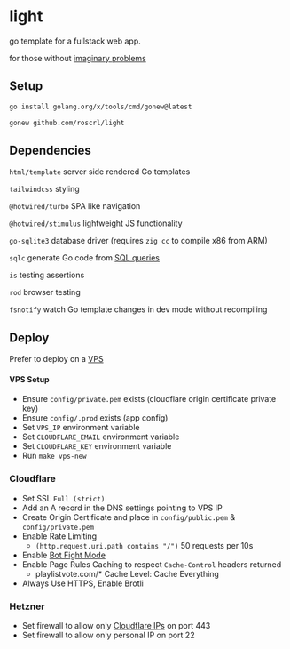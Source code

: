 # light

go template for a fullstack web app.

for those without [imaginary problems](https://cerebralab.com/Imaginary_Problems_Are_the_Root_of_Bad_Software)

## Setup

```bash
go install golang.org/x/tools/cmd/gonew@latest
```

```bash
gonew github.com/roscrl/light
```

## Dependencies

`html/template` server side rendered Go templates

`tailwindcss` styling

`@hotwired/turbo` SPA like navigation

`@hotwired/stimulus` lightweight JS functionality

`go-sqlite3` database driver (requires `zig cc` to compile x86 from ARM)

`sqlc` generate Go code from [SQL queries](core/db/query.sql)

`is` testing assertions

`rod` browser testing

`fsnotify` watch Go template changes in dev mode without recompiling

## Deploy

Prefer to deploy on a [VPS](https://specbranch.com/posts/one-big-server/)

#### VPS Setup

- Ensure `config/private.pem` exists (cloudflare origin certificate private key)
- Ensure `config/.prod` exists (app config)
- Set `VPS_IP` environment variable
- Set `CLOUDFLARE_EMAIL` environment variable
- Set `CLOUDFLARE_KEY` environment variable
- Run `make vps-new`

### Cloudflare

- Set SSL `Full (strict)`
- Add an A record in the DNS settings pointing to VPS IP
- Create Origin Certificate and place in `config/public.pem` & `config/private.pem`
- Enable Rate Limiting
  - `(http.request.uri.path contains "/")` 50 requests per 10s
- Enable [Bot Fight Mode](https://developers.cloudflare.com/bots/get-started/free/)
- Enable Page Rules Caching to respect `Cache-Control` headers returned
    - playlistvote.com/* Cache Level: Cache Everything
- Always Use HTTPS, Enable Brotli

### Hetzner

- Set firewall to allow only [Cloudflare IPs](https://www.cloudflare.com/en-gb/ips/) on port 443
- Set firewall to allow only personal IP on port 22